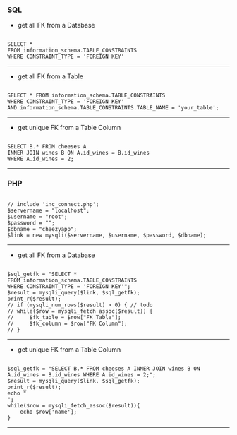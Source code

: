 ### SQL

- get all FK from a Database

<code>
SELECT *
FROM information_schema.TABLE_CONSTRAINTS
WHERE CONSTRAINT_TYPE = 'FOREIGN KEY'
</code>

---

- get all FK from a Table

<code>
SELECT * FROM information_schema.TABLE_CONSTRAINTS
WHERE CONSTRAINT_TYPE = 'FOREIGN KEY'
AND information_schema.TABLE_CONSTRAINTS.TABLE_NAME = 'your_table';
</code>

---

- get unique FK from a Table Column

<code>
SELECT B.* FROM cheeses A
INNER JOIN wines B ON A.id_wines = B.id_wines
WHERE A.id_wines = 2;
</code>

---

### PHP

<code>
// include 'inc_connect.php';
$servername = "localhost";
$username = "root";
$password = "";
$dbname = "cheezyapp";
$link = new mysqli($servername, $username, $password, $dbname);
</code>

---

- get all FK from a Database

<code>
$sql_getfk = "SELECT *
FROM information_schema.TABLE_CONSTRAINTS
WHERE CONSTRAINT_TYPE = 'FOREIGN KEY'";
$result = mysqli_query($link, $sql_getfk);
print_r($result);
// if (mysqli_num_rows($result) > 0) { // todo
// while($row = mysqli_fetch_assoc($result)) {
//     $fk_table = $row["FK Table"];
//     $fk_column = $row["FK Column"];
// }
</code>

---

- get unique FK from a Table Column

<code>
$sql_getfk = "SELECT B.* FROM cheeses A INNER JOIN wines B ON A.id_wines = B.id_wines WHERE A.id_wines = 2;";
$result = mysqli_query($link, $sql_getfk);
print_r($result);
echo "<br />";
while($row = mysqli_fetch_assoc($result)){
    echo $row['name'];
}
</code>

---
